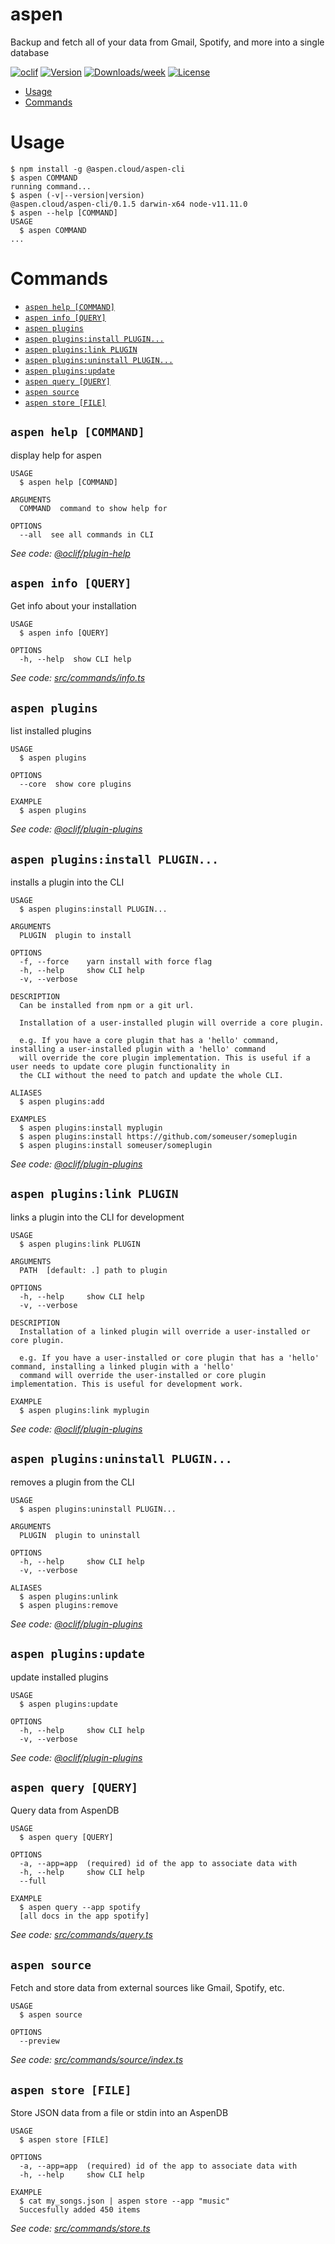 aspen
=====

Backup and fetch all of your data from Gmail, Spotify, and more into a single database

[![oclif](https://img.shields.io/badge/cli-oclif-brightgreen.svg)](https://oclif.io)
[![Version](https://img.shields.io/npm/v/aspen.svg)](https://npmjs.org/package/aspen)
[![Downloads/week](https://img.shields.io/npm/dw/aspen.svg)](https://npmjs.org/package/aspen)
[![License](https://img.shields.io/npm/l/aspen.svg)](https://github.com/matlin/aspen-cli/blob/master/package.json)

<!-- toc -->
* [Usage](#usage)
* [Commands](#commands)
<!-- tocstop -->
# Usage
<!-- usage -->
```sh-session
$ npm install -g @aspen.cloud/aspen-cli
$ aspen COMMAND
running command...
$ aspen (-v|--version|version)
@aspen.cloud/aspen-cli/0.1.5 darwin-x64 node-v11.11.0
$ aspen --help [COMMAND]
USAGE
  $ aspen COMMAND
...
```
<!-- usagestop -->
# Commands
<!-- commands -->
* [`aspen help [COMMAND]`](#aspen-help-command)
* [`aspen info [QUERY]`](#aspen-info-query)
* [`aspen plugins`](#aspen-plugins)
* [`aspen plugins:install PLUGIN...`](#aspen-pluginsinstall-plugin)
* [`aspen plugins:link PLUGIN`](#aspen-pluginslink-plugin)
* [`aspen plugins:uninstall PLUGIN...`](#aspen-pluginsuninstall-plugin)
* [`aspen plugins:update`](#aspen-pluginsupdate)
* [`aspen query [QUERY]`](#aspen-query-query)
* [`aspen source`](#aspen-source)
* [`aspen store [FILE]`](#aspen-store-file)

## `aspen help [COMMAND]`

display help for aspen

```
USAGE
  $ aspen help [COMMAND]

ARGUMENTS
  COMMAND  command to show help for

OPTIONS
  --all  see all commands in CLI
```

_See code: [@oclif/plugin-help](https://github.com/oclif/plugin-help/blob/v2.2.3/src/commands/help.ts)_

## `aspen info [QUERY]`

Get info about your installation

```
USAGE
  $ aspen info [QUERY]

OPTIONS
  -h, --help  show CLI help
```

_See code: [src/commands/info.ts](https://github.com/aspen-cloud/aspen-cli/blob/v0.1.5/src/commands/info.ts)_

## `aspen plugins`

list installed plugins

```
USAGE
  $ aspen plugins

OPTIONS
  --core  show core plugins

EXAMPLE
  $ aspen plugins
```

_See code: [@oclif/plugin-plugins](https://github.com/oclif/plugin-plugins/blob/v1.7.9/src/commands/plugins/index.ts)_

## `aspen plugins:install PLUGIN...`

installs a plugin into the CLI

```
USAGE
  $ aspen plugins:install PLUGIN...

ARGUMENTS
  PLUGIN  plugin to install

OPTIONS
  -f, --force    yarn install with force flag
  -h, --help     show CLI help
  -v, --verbose

DESCRIPTION
  Can be installed from npm or a git url.

  Installation of a user-installed plugin will override a core plugin.

  e.g. If you have a core plugin that has a 'hello' command, installing a user-installed plugin with a 'hello' command 
  will override the core plugin implementation. This is useful if a user needs to update core plugin functionality in 
  the CLI without the need to patch and update the whole CLI.

ALIASES
  $ aspen plugins:add

EXAMPLES
  $ aspen plugins:install myplugin 
  $ aspen plugins:install https://github.com/someuser/someplugin
  $ aspen plugins:install someuser/someplugin
```

_See code: [@oclif/plugin-plugins](https://github.com/oclif/plugin-plugins/blob/v1.7.9/src/commands/plugins/install.ts)_

## `aspen plugins:link PLUGIN`

links a plugin into the CLI for development

```
USAGE
  $ aspen plugins:link PLUGIN

ARGUMENTS
  PATH  [default: .] path to plugin

OPTIONS
  -h, --help     show CLI help
  -v, --verbose

DESCRIPTION
  Installation of a linked plugin will override a user-installed or core plugin.

  e.g. If you have a user-installed or core plugin that has a 'hello' command, installing a linked plugin with a 'hello' 
  command will override the user-installed or core plugin implementation. This is useful for development work.

EXAMPLE
  $ aspen plugins:link myplugin
```

_See code: [@oclif/plugin-plugins](https://github.com/oclif/plugin-plugins/blob/v1.7.9/src/commands/plugins/link.ts)_

## `aspen plugins:uninstall PLUGIN...`

removes a plugin from the CLI

```
USAGE
  $ aspen plugins:uninstall PLUGIN...

ARGUMENTS
  PLUGIN  plugin to uninstall

OPTIONS
  -h, --help     show CLI help
  -v, --verbose

ALIASES
  $ aspen plugins:unlink
  $ aspen plugins:remove
```

_See code: [@oclif/plugin-plugins](https://github.com/oclif/plugin-plugins/blob/v1.7.9/src/commands/plugins/uninstall.ts)_

## `aspen plugins:update`

update installed plugins

```
USAGE
  $ aspen plugins:update

OPTIONS
  -h, --help     show CLI help
  -v, --verbose
```

_See code: [@oclif/plugin-plugins](https://github.com/oclif/plugin-plugins/blob/v1.7.9/src/commands/plugins/update.ts)_

## `aspen query [QUERY]`

Query data from AspenDB

```
USAGE
  $ aspen query [QUERY]

OPTIONS
  -a, --app=app  (required) id of the app to associate data with
  -h, --help     show CLI help
  --full

EXAMPLE
  $ aspen query --app spotify
  [all docs in the app spotify]
```

_See code: [src/commands/query.ts](https://github.com/aspen-cloud/aspen-cli/blob/v0.1.5/src/commands/query.ts)_

## `aspen source`

Fetch and store data from external sources like Gmail, Spotify, etc.

```
USAGE
  $ aspen source

OPTIONS
  --preview
```

_See code: [src/commands/source/index.ts](https://github.com/aspen-cloud/aspen-cli/blob/v0.1.5/src/commands/source/index.ts)_

## `aspen store [FILE]`

Store JSON data from a file or stdin into an AspenDB

```
USAGE
  $ aspen store [FILE]

OPTIONS
  -a, --app=app  (required) id of the app to associate data with
  -h, --help     show CLI help

EXAMPLE
  $ cat my_songs.json | aspen store --app "music"
  Succesfully added 450 items
```

_See code: [src/commands/store.ts](https://github.com/aspen-cloud/aspen-cli/blob/v0.1.5/src/commands/store.ts)_
<!-- commandsstop -->
